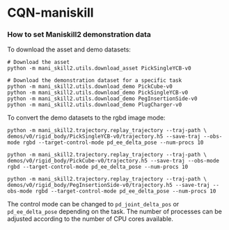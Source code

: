 # CQN-maniskill

### How to set Maniskill2 demonstration data

To download the asset and demo datasets:
    
    # Download the asset
    python -m mani_skill2.utils.download_asset PickSingleYCB-v0

    # Download the demonstration dataset for a specific task
    python -m mani_skill2.utils.download_demo PickCube-v0
    python -m mani_skill2.utils.download_demo PickSingleYCB-v0
    python -m mani_skill2.utils.download_demo PegInsertionSide-v0
    python -m mani_skill2.utils.download_demo PlugCharger-v0

To convert the demo datasets to the rgbd image mode:
    
    python -m mani_skill2.trajectory.replay_trajectory --traj-path \
    demos/v0/rigid_body/PickSingleYCB-v0/trajectory.h5 --save-traj --obs-mode rgbd --target-control-mode pd_ee_delta_pose --num-procs 10

    python -m mani_skill2.trajectory.replay_trajectory --traj-path \
    demos/v0/rigid_body/PickCube-v0/trajectory.h5 --save-traj --obs-mode rgbd --target-control-mode pd_ee_delta_pose --num-procs 10

    python -m mani_skill2.trajectory.replay_trajectory --traj-path \
    demos/v0/rigid_body/PegInsertionSide-v0/trajectory.h5 --save-traj --obs-mode rgbd --target-control-mode pd_ee_delta_pose --num-procs 10

The control mode can be changed to `pd_joint_delta_pos` or `pd_ee_delta_pose` depending on the task. The number of processes can be adjusted according to the number of CPU cores available.
